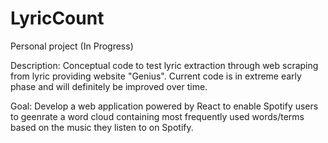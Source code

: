 # LyricCount
Personal project (In Progress)

Description: Conceptual code to test lyric extraction through web scraping from lyric providing website "Genius". Current code is in extreme early phase and will definitely be
             improved over time.
             
Goal: Develop a web application powered by React to enable Spotify users to geenrate a word cloud containing most frequently used words/terms based on the music they listen to
      on Spotify.
      
